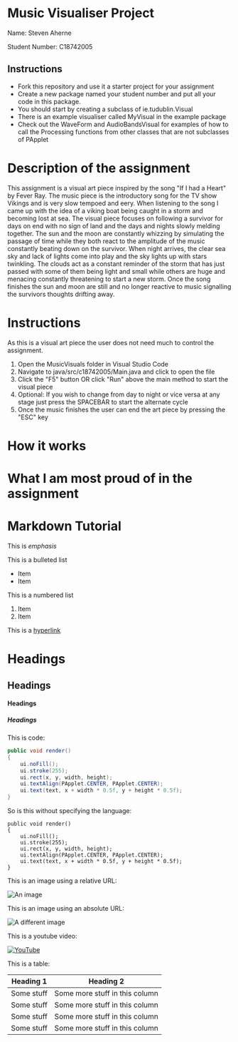 # Music Visualiser Project

Name: Steven Aherne

Student Number: C18742005

## Instructions
- Fork this repository and use it a starter project for your assignment
- Create a new package named your student number and put all your code in this package.
- You should start by creating a subclass of ie.tudublin.Visual
- There is an example visualiser called MyVisual in the example package
- Check out the WaveForm and AudioBandsVisual for examples of how to call the Processing functions from other classes that are not subclasses of PApplet

# Description of the assignment
This assignment is a visual art piece inspired by the song "If I had a Heart" by Fever Ray. The music piece is the introductory song for the TV show Vikings and is very slow tempoed and eery. When listening to the song I came up with the idea of a viking boat being caught in a storm and becoming lost at sea. The visual piece focuses on following a survivor for days on end with no sign of land and the days and nights slowly melding together. The sun and the moon are constantly whizzing by simulating the passage of time while they both react to the amplitude of the music constantly beating down on the survivor. When night arrives, the clear sea sky and lack of lights come into play and the sky lights up with stars twinkling. The clouds act as a constant reminder of the storm that has just passed with some of them being light and small while others are huge and menacing constantly threatening to start a new storm. Once the song finishes the sun and moon are still and no longer reactive to music signalling the survivors thoughts drifting away.

# Instructions
As this is a visual art piece the user does not need much to control the assignment.

1. Open the MusicVisuals folder in Visual Studio Code
2. Navigate to java/src/c18742005/Main.java and click to open the file
3. Click the "F5" button OR click "Run" above the main method to start the visual piece
4. Optional: If you wish to change from day to night or vice versa at any stage just press the SPACEBAR to start the alternate cycle
5. Once the music finishes the user can end the art piece by pressing the "ESC" key

# How it works

# What I am most proud of in the assignment

# Markdown Tutorial

This is *emphasis*

This is a bulleted list

- Item
- Item

This is a numbered list

1. Item
1. Item

This is a [hyperlink](http://bryanduggan.org)

# Headings
## Headings
#### Headings
##### Headings

This is code:

```Java
public void render()
{
	ui.noFill();
	ui.stroke(255);
	ui.rect(x, y, width, height);
	ui.textAlign(PApplet.CENTER, PApplet.CENTER);
	ui.text(text, x + width * 0.5f, y + height * 0.5f);
}
```

So is this without specifying the language:

```
public void render()
{
	ui.noFill();
	ui.stroke(255);
	ui.rect(x, y, width, height);
	ui.textAlign(PApplet.CENTER, PApplet.CENTER);
	ui.text(text, x + width * 0.5f, y + height * 0.5f);
}
```

This is an image using a relative URL:

![An image](images/p8.png)

This is an image using an absolute URL:

![A different image](https://bryanduggandotorg.files.wordpress.com/2019/02/infinite-forms-00045.png?w=595&h=&zoom=2)

This is a youtube video:

[![YouTube](http://img.youtube.com/vi/J2kHSSFA4NU/0.jpg)](https://www.youtube.com/watch?v=J2kHSSFA4NU)

This is a table:

| Heading 1 | Heading 2 |
|-----------|-----------|
|Some stuff | Some more stuff in this column |
|Some stuff | Some more stuff in this column |
|Some stuff | Some more stuff in this column |
|Some stuff | Some more stuff in this column |

